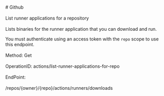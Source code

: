 <br>#     Github</br>
<br>List runner applications for a repository</br>
<br>Lists binaries for the runner application that you can download and run.

You must authenticate using an access token with the `repo` scope to use this endpoint.</br>
<br>Method: Get</br>
<br>OperationID: actions/list-runner-applications-for-repo</br>
<br>EndPoint:</br>
<br>/repos/{owner}/{repo}/actions/runners/downloads</br>
